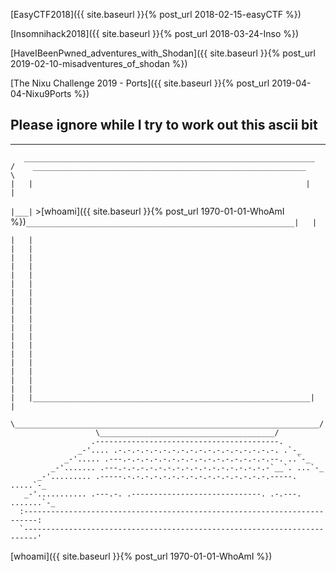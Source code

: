 
[EasyCTF2018]({{ site.baseurl }}{% post_url 2018-02-15-easyCTF %})

[Insomnihack2018]({{ site.baseurl }}{% post_url 2018-03-24-Inso %})

[HaveIBeenPwned_adventures_with_Shodan]({{ site.baseurl }}{% post_url 2019-02-10-misadventures_of_shodan %})

[The Nixu Challenge 2019 - Ports]({{ site.baseurl }}{% post_url 2019-04-04-Nixu9Ports %})


Please ignore while I try to work out this ascii bit 
---
----------------------------------------------------------------------
```
   _________________________________________________________________
/    _____________________________________________________________    \
|   |                                                             |   |
``` 
`|___|`  >[whoami]({{ site.baseurl }}{% post_url 1970-01-01-WhoAmI %})`____________________________________________________________|   |`
```
|   |                                                                 |   |
|   |                                                                 |   |
|   |                                                                 |   |
|   |                                                                 |   |
|   |                                                                 |   |
|   |                                                                 |   |
|   |                                                                 |   |
|   |                                                                 |   |
|   |                                                                 |   |
|   |______________________________________________________________|   |
 \____________________________________________________________________/
                   \_______________________________________/
                  .-----------------------------------------.
               _-'.... .-.-.-.-.-.-.-.-.-.-.-.-.-.-.-.-.-.-. .`-_
            _-'..... .---.-.-.-.-.-.-.-.-.-.-.-.-.-.-.-.-.--. ..`-_
         _-'....... .---.-.-.-.-.-.-.-.-.-.-.-.-.-.-.-.-.-`__`. ...`-_
      _-'......... .-----.-.-.-.-.-.-.-.-.-.-.-.-.-.-.-.-.-----. .....`-_
   _-'........... .---.-. .-----------------------------. .-.---. .......`-_
  :-------------------------------------------------------------------------:
  `-------------------------------------------------------------------------'
```
  
[whoami]({{ site.baseurl }}{% post_url 1970-01-01-WhoAmI %})
